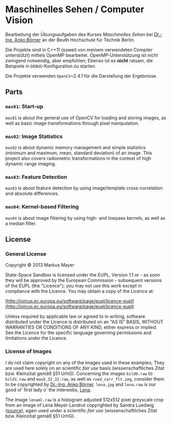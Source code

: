 # Maschinelles Sehen / Computer Vision

Bearbeitung der Übungsaufgaben des Kurses *Maschinelles Sehen* bei [Dr.-Ing. Anko Börner](http://www.dlr.de/os/desktopdefault.aspx/tabid-3459/5342_read-13663/sortby-lastname/) an der Beuth Hochschule für Technik Berlin.

Die Projekte sind in C++11 (soweit von meinem verwendeten Compiler unterstützt) mittels OpenMP bearbeitet. OpenMP-Unterstützung ist nicht zwingend notwendig, aber empfohlen; Ebenso ist es **nicht** ratsam, die Beispiele in `DEBUG`-Konfiguration zu starten.

Die Projekte verwenden `OpenCV`~2.4.1 für die Darstellung der Ergebnisse.

## Parts

### `mas01`: Start-up

`mas01` is about the general use of OpenCV for loading and storing images, as well as basic image transformations through pixel manipulation.

### `mas02`: Image Statistics

`mas02` is about dynamic memory management and simple statistics (minimum and maximum, mean, standard deviation) of an image. This project also covers radiometric transformations in the context of high dynamic range imaging.

### `mas03`: Feature Detection

`mas03` is about feature detection by using image/template cross-correlation and absolute differences.

### `mas04`: Kernel-based Filtering 

`mas04` is about image filtering by using high- and lowpass kernels, as well as a median filter.

## License

### General License

Copyright &copy; 2013 Markus Mayer

State-Space Sandbox is licensed under the EUPL, Version 1.1 or - as soon they will be approved by the European Commission -
subsequent versions of the EUPL (the "Licence"); you may not use this work except in compliance with the Licence.
You may obtain a copy of the Licence at:

[http://joinup.ec.europa.eu/software/page/eupl/licence-eupl](http://joinup.ec.europa.eu/software/page/eupl/licence-eupl)

Unless required by applicable law or agreed to in writing, software distributed under the Licence is
distributed on an "AS IS" BASIS, WITHOUT WARRANTIES OR CONDITIONS OF ANY KIND, either express or implied.
See the Licence for the specific language governing permissions and limitations under the Licence.

### License of Images

I do not claim copyright on any of the images used in these examples; They are used here solely on an scientific *fair use* basis (wissenschaftliches Zitat bzw. Kleinzitat gemäß §51 UrhG). Concerning the images `bild0.raw` to `bild1.raw` and `mask_32_32.raw`, as well as `rued_corr_flt.img`, consider them to be copyrighted by [Dr.-Ing. Anko Börner](http://www.dlr.de/os/desktopdefault.aspx/tabid-3459/5342_read-13663/sortby-lastname/). `lena.jpg` and `lena.raw` is our good ol' first lady o' the interwebs, [Lena](http://www.lenna.org).

The image `lenaml.raw` is a histogram adjusted 512x512 pixel greyscale crop from an image of Lena Meyer-Landrut copyrighted by Sandra Luedwig ([source](http://www.tagesspiegel.de/weltspiegel/werbinich/lena-meyer-landruth-im-interview-ich-bin-kein-partymensch/8010812.html)), again used under a scientific *fair use* (wissenschaftliches Zitat bzw. Kleinzitat gemäß §51 UrhG).